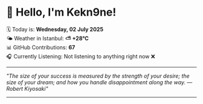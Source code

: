 # 👋 Hello, I'm Kekn9ne!

🗓️ Today is: **Wednesday, 02 July 2025**  
🌤️ Weather in Istanbul: **⛅️  +28°C**  
📊 GitHub Contributions: **67**  
🎧 Currently Listening: Not listening to anything right now ❌

---

_"The size of your success is measured by the strength of your desire; the size of your dream; and how you handle disappointment along the way. — *Robert Kiyosaki*"_

---
